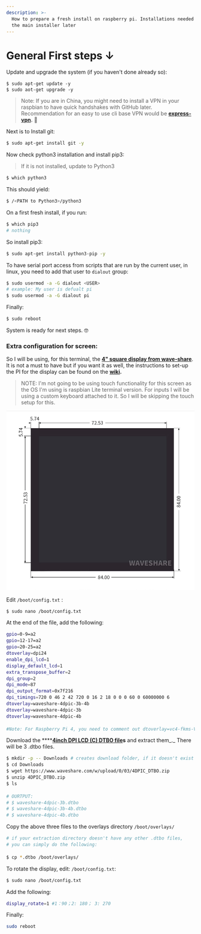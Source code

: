 ```yaml
---
description: >-
  How to prepare a fresh install on raspberry pi. Installations needed to run
  the main installer later
---
```


# General First steps ↓

Update and upgrade the system \(if you haven't done already so\): 

```
$ sudo apt-get update -y
$ sudo aot-get upgrade -y
```

> Note: If you are in China, you might need to install a VPN in your raspbian to have quick handshakes with GitHub later. Recommendation for an easy to use cli base VPN would be [**express-vpn**](https://www.expressvpn.com/support/vpn-setup/app-for-raspberry-pi/)**.** 🤨

Next is to Install git:

```bash
$ sudo apt-get install git -y
```

Now check python3 installation and install pip3:

> If it is not installed, update to Python3

```bash
$ which python3
```

This should yield:

```bash
$ /<PATH to Python3>/python3
```

On a first fresh install, if you run:

```bash
$ which pip3
# nothing
```

So install pip3:

```bash
$ sudo apt-get install python3-pip -y
```

To have serial port access from scripts that are run by the current user, in linux, you need to add that user to `dialout` group:

```bash
$ sudo usermod -a -G dialout <USER>
# example: My user is defualt pi
$ sudo usermod -a -G dialout pi
```

Finally:

```bash
$ sudo reboot
```

System is ready for next steps. 🤓

### 

### Extra configuration for screen: 

So I will be using, for this terminal, the [**4" square display from wave-share**](https://www.waveshare.com/4inch-dpi-lcd-c.htm). It is not a must to have but if you want it as well, the instructions to set-up the PI for the display can be found on the [**wiki**](https://www.waveshare.com/wiki/4inch_DPI_LCD_%28C%29)**.** 

> NOTE: I'm not going to be using touch functionality for this screen as the OS I'm using is raspbian Lite   terminal version. For inputs I will be using a custom keyboard attached to it. So I will be skipping the touch setup for this.

![ 4&quot; square display from wave-share](../.gitbook/assets/screenshot-2021-07-26-at-7.36.36-pm.png)

Edit `/boot/config.txt` :

```bash
$ sudo nano /boot/config.txt
```

At the end of the file, add the following:

```bash
gpio=0-9=a2
gpio=12-17=a2
gpio=20-25=a2
dtoverlay=dpi24
enable_dpi_lcd=1
display_default_lcd=1
extra_transpose_buffer=2
dpi_group=2
dpi_mode=87
dpi_output_format=0x7f216
dpi_timings=720 0 46 2 42 720 0 16 2 18 0 0 0 60 0 60000000 6
dtoverlay=waveshare-4dpic-3b-4b
dtoverlay=waveshare-4dpic-3b
dtoverlay=waveshare-4dpic-4b

#Note: For Raspberry Pi 4, you need to comment out dtoverlay=vc4-fkms-V3D.
```

Download the ****[**4inch DPI LCD \(C\) DTBO file**](https://www.waveshare.com/w/upload/0/03/4DPIC_DTBO.zip)**s** and extract them_._ There will be 3 .dtbo files.

```bash
$ mkdir -p -- Downloads # creates download folder, if it doesn't exist
$ cd Downloads
$ wget https://www.waveshare.com/w/upload/0/03/4DPIC_DTBO.zip
$ unzip 4DPIC_DTBO.zip
$ ls

# OURTPUT:
# $ waveshare-4dpic-3b.dtbo
# $ waveshare-4dpic-3b-4b.dtbo
# $ waveshare-4dpic-4b.dtbo
```

Copy the above three files to the overlays directory `/boot/overlays/`

```bash
# if your extraction directory doesn't have any other .dtbo files, 
# you can simply do the following:

$ cp *.dtbo /boot/overlays/
```

To rotate the display,  edit: `/boot/config.txt`:

```bash
$ sudo nano /boot/config.txt
```

Add the following:

```bash
display_rotate=1 #1：90；2: 180； 3: 270
```

Finally:

```bash
sudo reboot
```



